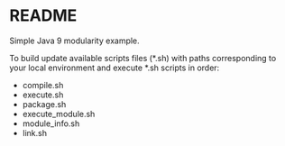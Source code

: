 # README #

Simple Java 9 modularity example.

To build update available scripts files (*.sh) with paths corresponding to your local environment 
and execute *.sh scripts in order:
- compile.sh
- execute.sh
- package.sh
- execute_module.sh
- module_info.sh
- link.sh

